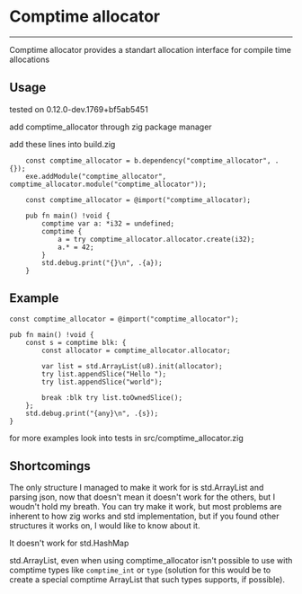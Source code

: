 # Comptime allocator
---

Comptime allocator provides a standart allocation interface for compile time allocations

## Usage
tested on 0.12.0-dev.1769+bf5ab5451

add comptime_allocator through zig package manager

add these lines into build.zig
```zig
    const comptime_allocator = b.dependency("comptime_allocator", .{});
    exe.addModule("comptime_allocator", comptime_allocator.module("comptime_allocator"));
```

```zig
    const comptime_allocator = @import("comptime_allocator);

    pub fn main() !void {
        comptime var a: *i32 = undefined;
        comptime {
            a = try comptime_allocator.allocator.create(i32);
            a.* = 42;
        }
        std.debug.print("{}\n", .{a});
    }
```

## Example
```zig
const comptime_allocator = @import("comptime_allocator");

pub fn main() !void {
    const s = comptime blk: {
        const allocator = comptime_allocator.allocator;

        var list = std.ArrayList(u8).init(allocator);
        try list.appendSlice("Hello ");
        try list.appendSlice("world");

        break :blk try list.toOwnedSlice();
    };
    std.debug.print("{any}\n", .{s});
}
```
for more examples look into tests in src/comptime_allocator.zig


## Shortcomings
The only structure I managed to make it work for is std.ArrayList and parsing json, now that doesn't
mean it doesn't work for the others, but I woudn't hold my breath. You can try make it work, but most
problems are inherent to how zig works and std implementation, but if you found other structures it
works on, I would like to know about it.

It doesn't work for std.HashMap

std.ArrayList, even when using comptime_allocator isn't possible to use with comptime types like
`comptime_int` or `type` (solution for this would be to create a special comptime ArrayList that such types
supports, if possible).
